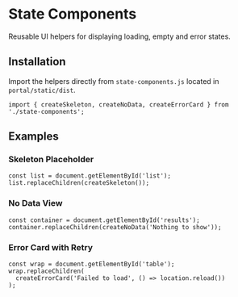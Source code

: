 # State Components

Reusable UI helpers for displaying loading, empty and error states.

## Installation

Import the helpers directly from `state-components.js` located in `portal/static/dist`.

```
import { createSkeleton, createNoData, createErrorCard } from './state-components';
```

## Examples

### Skeleton Placeholder

```
const list = document.getElementById('list');
list.replaceChildren(createSkeleton());
```

### No Data View

```
const container = document.getElementById('results');
container.replaceChildren(createNoData('Nothing to show'));
```

### Error Card with Retry

```
const wrap = document.getElementById('table');
wrap.replaceChildren(
  createErrorCard('Failed to load', () => location.reload())
);
```
